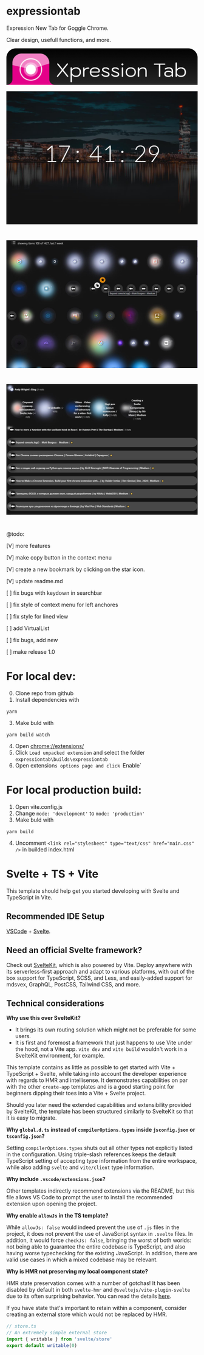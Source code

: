 # expressiontab
Expression New Tab for Goggle Chrome.

Clear design, usefull functions, and more.


![Logo XpressionTab](https://github.com/drugz/expressiontab/raw/main/readme.files/logo_xpressiontab.png)

![Main cover 1](https://github.com/drugz/expressiontab/raw/main/readme.files/screenshot_1.jpg)
#
![Main cover 2](https://github.com/drugz/expressiontab/raw/main/readme.files/screenshot_2.jpg)
#
![Main cover 3](https://github.com/drugz/expressiontab/raw/main/readme.files/screenshot_3.jpg)
#
@todo:

[V] more features

[V] make copy button in the context menu

[V] create a new bookmark by clicking on the star icon.

[V] update readme.md

[ ] fix bugs with keydown in searchbar

[ ] fix style of context menu for left anchores

[ ] fix style for lined view

[ ] add VirtualList

[ ] fix bugs, add new

[ ] make release 1.0

#
# For local dev:

0. Clone repo from github
1. Install dependencies with 
```
yarn
```
3. Make buld with
```
yarn build watch
```
4. Open [chrome://extensions/](chrome://extensions/)
5. Click `Load unpacked extension` and select the folder `expressiontab\builds\expressiontab`
6. Open extension`s options page and click `Enable`

# For local production build:
1. Open vite.config.js
2. Change `mode: 'development'` to `mode: 'production'`
3. Make buld with
```
yarn build
```
4. Uncomment `<link rel="stylesheet" type="text/css" href="main.css" />` in builded index.html

#
# Svelte + TS + Vite

This template should help get you started developing with Svelte and TypeScript in Vite.

## Recommended IDE Setup

[VSCode](https://code.visualstudio.com/) + [Svelte](https://marketplace.visualstudio.com/items?itemName=svelte.svelte-vscode).

## Need an official Svelte framework?

Check out [SvelteKit](https://github.com/sveltejs/kit#readme), which is also powered by Vite. Deploy anywhere with its serverless-first approach and adapt to various platforms, with out of the box support for TypeScript, SCSS, and Less, and easily-added support for mdsvex, GraphQL, PostCSS, Tailwind CSS, and more.

## Technical considerations

**Why use this over SvelteKit?**

- It brings its own routing solution which might not be preferable for some users.
- It is first and foremost a framework that just happens to use Vite under the hood, not a Vite app.
  `vite dev` and `vite build` wouldn't work in a SvelteKit environment, for example.

This template contains as little as possible to get started with Vite + TypeScript + Svelte, while taking into account the developer experience with regards to HMR and intellisense. It demonstrates capabilities on par with the other `create-app` templates and is a good starting point for beginners dipping their toes into a Vite + Svelte project.

Should you later need the extended capabilities and extensibility provided by SvelteKit, the template has been structured similarly to SvelteKit so that it is easy to migrate.

**Why `global.d.ts` instead of `compilerOptions.types` inside `jsconfig.json` or `tsconfig.json`?**

Setting `compilerOptions.types` shuts out all other types not explicitly listed in the configuration. Using triple-slash references keeps the default TypeScript setting of accepting type information from the entire workspace, while also adding `svelte` and `vite/client` type information.

**Why include `.vscode/extensions.json`?**

Other templates indirectly recommend extensions via the README, but this file allows VS Code to prompt the user to install the recommended extension upon opening the project.

**Why enable `allowJs` in the TS template?**

While `allowJs: false` would indeed prevent the use of `.js` files in the project, it does not prevent the use of JavaScript syntax in `.svelte` files. In addition, it would force `checkJs: false`, bringing the worst of both worlds: not being able to guarantee the entire codebase is TypeScript, and also having worse typechecking for the existing JavaScript. In addition, there are valid use cases in which a mixed codebase may be relevant.

**Why is HMR not preserving my local component state?**

HMR state preservation comes with a number of gotchas! It has been disabled by default in both `svelte-hmr` and `@sveltejs/vite-plugin-svelte` due to its often surprising behavior. You can read the details [here](https://github.com/rixo/svelte-hmr#svelte-hmr).

If you have state that's important to retain within a component, consider creating an external store which would not be replaced by HMR.

```ts
// store.ts
// An extremely simple external store
import { writable } from 'svelte/store'
export default writable(0)
```
